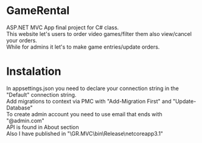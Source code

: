 # GameRental
ASP.NET MVC App final project for C# class.<br/>
This website let's users to order video games/filter them also view/cancel your orders.<br/>
While for admins it let's to make game entries/update orders.
# Instalation
In appsettings.json you need to declare your connection string in the "Default" connection string.<br/>
Add migrations to context via PMC with "Add-Migration First" and "Update-Database"<br/>
To create admin account you need to use email that ends with "@admin.com"<br/>
API is found in About section<br/>
Also I have published in "\GR.MVC\bin\Release\netcoreapp3.1"
